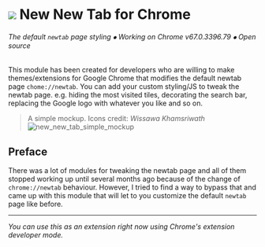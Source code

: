 
 # ![](https://dl.dropboxusercontent.com/s/jn4w6wlbj92e8mt/nn_tab_32p.png) New New Tab for Chrome
 ###### The default `newtab` page styling ⦁ Working on Chrome v67.0.3396.79 ⦁ Open source

This module has been created for developers who are willing to make themes/extensions for Google Chrome that modifies the default newtab page `chome://newtab`. You can add your custom styling/JS to tweak the newtab page. e.g. hiding the most visited tiles, decorating the search bar, replacing the Google logo with whatever you like and so on.  

> A simple mockup. Icons credit: *Wissawa Khamsriwath* 
![new_new_tab_simple_mockup](https://dl.dropboxusercontent.com/s/yphf5br7p3694f4/new_new_tab_simple_mockup.jpg)


## Preface
There was a lot of modules for tweaking the newtab page and all of them stopped working up until several months ago because of the change of `chrome://newtab` behaviour. However, I tried to find a way to bypass that and came up with this module that will let to you customize the default `newtab` page like before. 

---

*You can use this as an extension right now using Chrome's extension developer mode.*
